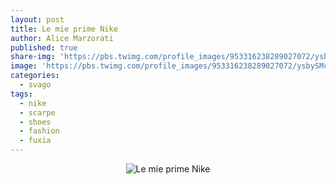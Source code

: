 ```yaml
---
layout: post
title: Le mie prime Nike
author: Alice Marzorati
published: true
share-img: 'https://pbs.twimg.com/profile_images/953316238289027072/ysbySMcD_reasonably_small.jpg'
image: 'https://pbs.twimg.com/profile_images/953316238289027072/ysbySMcD_reasonably_small.jpg'
categories:
  - svago
tags:
  - nike
  - scarpe
  - shoes
  - fashion
  - fuxia
---
```

<center><img src="https://farm5.staticflickr.com/4668/25464542557_0df8ad22ba_h.jpg" alt="Le mie prime Nike"></center>
